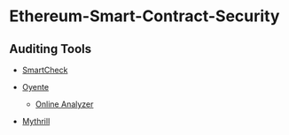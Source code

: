 # Ethereum-Smart-Contract-Security
## Auditing Tools
* [SmartCheck](https://tool.smartdec.net)
* [Oyente](https://github.com/melonproject/oyente)
   * [Online Analyzer](https://oyente.melonport.com/)
  
* [Mythrill](https://github.com/b-mueller/mythril/)
